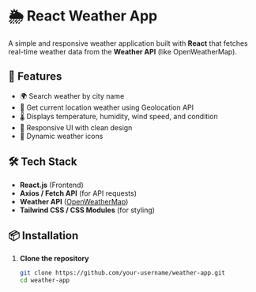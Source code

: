 # 🌦️ React Weather App  

A simple and responsive weather application built with **React** that fetches real-time weather data from the **Weather API** (like OpenWeatherMap).  

## 🚀 Features  
- 🌍 Search weather by city name  
- 📍 Get current location weather using Geolocation API  
- 🌡️ Displays temperature, humidity, wind speed, and condition  
- 🎨 Responsive UI with clean design  
- 🔄 Dynamic weather icons  

## 🛠️ Tech Stack  
- **React.js** (Frontend)  
- **Axios / Fetch API** (for API requests)  
- **Weather API** ([OpenWeatherMap](https://openweathermap.org/api))  
- **Tailwind CSS / CSS Modules** (for styling)  

## 📦 Installation  

1. **Clone the repository**  
   ```bash
   git clone https://github.com/your-username/weather-app.git
   cd weather-app
